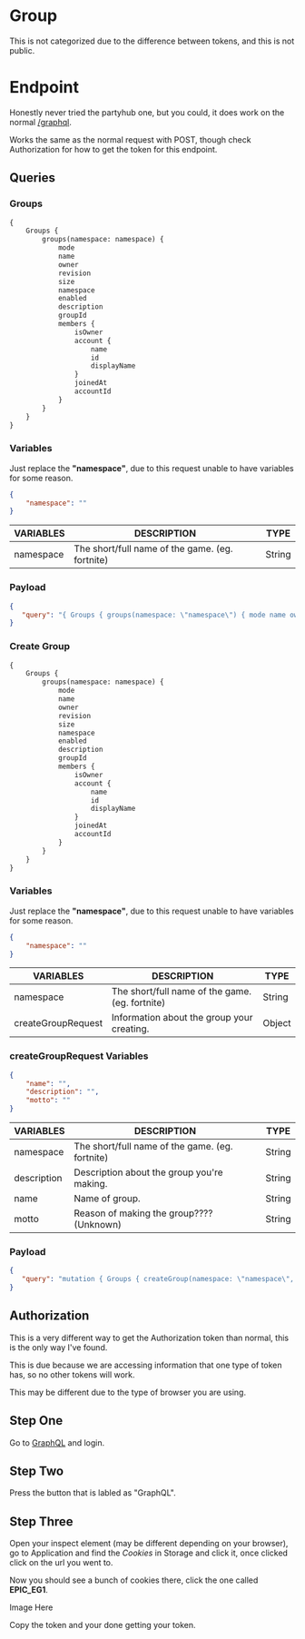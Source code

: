# Group
This is not categorized due to the difference between tokens, and this is not public.

# Endpoint
Honestly never tried the partyhub one, but you could, it does work on the normal [/graphql](https://graphql.epicgames.com/graphql).

Works the same as the normal request with POST, though check Authorization for how to get the token for this endpoint.

## Queries

### Groups

```graphql
{
    Groups {
        groups(namespace: namespace) {
            mode
            name
            owner
            revision
            size
            namespace
            enabled
            description
            groupId
            members {
                isOwner
                account {
                    name
                    id
                    displayName
                }
                joinedAt
                accountId
            }
        }
    }
}
```

### Variables

Just replace the **\"namespace\"**, due to this request unable to have variables for some reason.

```json
{
    "namespace": ""
}
```

| VARIABLES | DESCRIPTION | TYPE |
| - | - | - |
| namespace | The short/full name of the game. (eg. fortnite) | String |

### Payload
```json
{
   "query": "{ Groups { groups(namespace: \"namespace\") { mode name owner revision size namespace enabled description groupId members { isOwner account { name id displayName } joinedAt accountId } } } }"
}
```

### Create Group

```graphql
{
    Groups {
        groups(namespace: namespace) {
            mode
            name
            owner
            revision
            size
            namespace
            enabled
            description
            groupId
            members {
                isOwner
                account {
                    name
                    id
                    displayName
                }
                joinedAt
                accountId
            }
        }
    }
}
```

### Variables

Just replace the **\"namespace\"**, due to this request unable to have variables for some reason.

```json
{
    "namespace": ""
}
```

| VARIABLES | DESCRIPTION | TYPE |
| - | - | - |
| namespace | The short/full name of the game. (eg. fortnite) | String |
| createGroupRequest | Information about the group your creating. | Object |

### createGroupRequest Variables
```json
{
    "name": "",
    "description": "",
    "motto": ""
}
```

| VARIABLES | DESCRIPTION | TYPE |
| - | - | - |
| namespace | The short/full name of the game. (eg. fortnite) | String |
| description | Description about the group you're making. | String |
| name | Name of group. | String |
| motto | Reason of making the group???? (Unknown) | String |

### Payload
```json
{
   "query": "mutation { Groups { createGroup(namespace: \"namespace\", createGroupRequest: {name: \"name\", description: \"description\", motto: \"motto\"}) { name id createdAt } } }"
}
```

## Authorization
This is a very different way to get the Authorization token than normal, this is the only way I've found.

This is due because we are accessing information that one type of token has, so no other tokens will work.

This may be different due to the type of browser you are using.

## Step One
Go to [GraphQL](https://graphql.epicgames.com/) and login.

## Step Two
Press the button that is labled as "GraphQL".

## Step Three
Open your inspect element (may be different depending on your browser), go to Application and find the *Cookies* in Storage and click it, once clicked click on the url you went to.

Now you should see a bunch of cookies there, click the one called **EPIC_EG1**.

Image Here

Copy the token and your done getting your token.